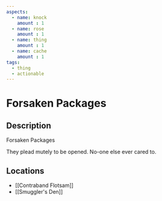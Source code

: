 ```yaml
---
aspects: 
  - name: knock
    amount : 1
  - name: rose
    amount : 1
  - name: thing
    amount : 1
  - name: cache
    amount : 1
tags:
  - thing
  - actionable
---
```


# Forsaken Packages

## Description
Forsaken Packages

They plead mutely to be opened. No-one else ever cared to.
## Locations
- [[Contraband Flotsam]]
- [[Smuggler's Den]]